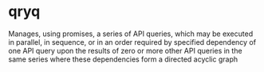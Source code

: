 qryq
====

Manages, using promises, a series of API queries, which may be executed in parallel, in sequence, or in an order required by specified dependency of one API query upon the results of zero or more other API queries in the same series where these dependencies form a directed acyclic graph
